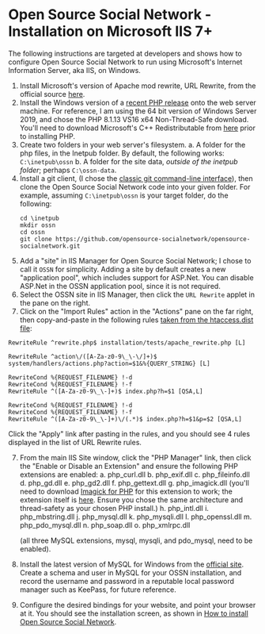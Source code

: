 Open Source Social Network - Installation on Microsoft IIS 7+
==============================================================

The following instructions are targeted at developers and shows how to configure Open Source Social Network to run using Microsoft's Internet Information Server, aka IIS, on Windows.

1. Install Microsoft's version of Apache mod rewrite, URL Rewrite, from the official source [here](https://www.iis.net/downloads/microsoft/url-rewrite).
2. Install the Windows version of a [recent PHP release](https://windows.php.net/download#php-8.1) onto the web server machine.  For reference, I am using the 64 bit version of Windows Server 2019, and chose the PHP 8.1.13 VS16 x64 Non-Thread-Safe download.  You'll need to download Microsoft's C++ Redistributable from [here](https://learn.microsoft.com/en-us/cpp/windows/latest-supported-vc-redist?view=msvc-170) prior to installing PHP.
2. Create two folders in your web server's filesystem.
    a. A folder for the php files, in the Inetpub folder.  By default, the following works:  `C:\inetpub\ossn`
    b. A folder for the site data, *outside of the inetpub folder*; perhaps `C:\ossn-data`.
3. Install a git client, (I chose the [classic git command-line interface](https://git-scm.com/docs/gitcli)), then clone the Open Source Social Network code into your given folder.  For example, assuming `C:\inetpub\ossn` is your target folder, do the following:
    ```
    cd \inetpub
    mkdir ossn
    cd ossn
    git clone https://github.com/opensource-socialnetwork/opensource-socialnetwork.git
    ```
4. Add a "site" in IIS Manager for Open Source Social Network; I chose to call it `OSSN` for simplicity.  Adding a site by default creates a new "application pool", which includes support for ASP.Net.  You can disable ASP.Net in the OSSN application pool, since it is not required.
5. Select the OSSN site in IIS Manager, then click the `URL Rewrite` applet in the pane on the right.  
6. Click on the "Import Rules" action in the "Actions" pane on the far right, then copy-and-paste in the following rules [taken from the htaccess.dist file](https://github.com/opensource-socialnetwork/opensource-socialnetwork/blob/v6.x/installation/configs/htaccess.dist):

```
RewriteRule ^rewrite.php$ installation/tests/apache_rewrite.php [L]

RewriteRule ^action\/([A-Za-z0-9\_\-\/]+)$ system/handlers/actions.php?action=$1&%{QUERY_STRING} [L]

RewriteCond %{REQUEST_FILENAME} !-d
RewriteCond %{REQUEST_FILENAME} !-f
RewriteRule ^([A-Za-z0-9\_\-]+)$ index.php?h=$1 [QSA,L]

RewriteCond %{REQUEST_FILENAME} !-d
RewriteCond %{REQUEST_FILENAME} !-f
RewriteRule ^([A-Za-z0-9\_\-]+)\/(.*)$ index.php?h=$1&p=$2 [QSA,L]
```

Click the "Apply" link after pasting in the rules, and you should see 4 rules displayed in the list of URL Rewrite rules.

7. From the main IIS Site window, click the "PHP Manager" link, then click the "Enable or Disable an Extension" and ensure the following PHP extensions are enabled:
   a. php_curl.dll
   b. php_exif.dll
   c. php_fileinfo.dll
   d. php_gd.dll
   e. php_gd2.dll
   f. php_gettext.dll
   g. php_imagick.dll (you'll need to download [Imagick for PHP](https://phpimagick.com/) for this extension to work; the extension itself is [here](https://pecl.php.net/package/imagick/3.7.0/windows).  Ensure you chose the same architecture and thread-safety as your chosen PHP install.)
   h. php_intl.dll
   i. php_mbstring.dll
   j. php_mysql.dll
   k. php_mysqli.dll
   l. php_openssl.dll
   m. php_pdo_mysql.dll
   n. php_soap.dll
   o. php_xmlrpc.dll

   (all three MySQL extensions, mysql, mysqli, and pdo_mysql, need to be enabled).

8. Install the latest version of MySQL for Windows from the [official site](https://dev.mysql.com/downloads/).  Create a schema and user in MySQL for your OSSN installation, and record the username and password in a reputable local password manager such as KeePass, for future reference.

9. Configure the desired bindings for your website, and point your browser at it.  You should see the installation screen, as shown in [How to install Open Source Social Network](https://www.opensource-socialnetwork.org/wiki/view/706/how-to-install-open-source-social-network).